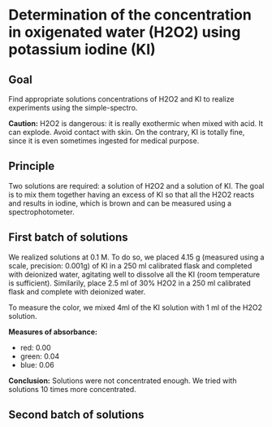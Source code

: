 # Determination of the concentration in oxigenated water (H2O2) using potassium iodine (KI)

## Goal
Find appropriate solutions concentrations of H2O2 and KI to realize experiments using the simple-spectro.

__Caution:__ H2O2 is dangerous: it is really exothermic when mixed with acid. It can explode. Avoid contact with skin. On the contrary, KI is totally fine, since it is even sometimes ingested for medical purpose.

## Principle
Two solutions are required: a solution of H2O2 and a solution of KI. The goal is to mix them together having an excess of KI so that all the H2O2 reacts and results in iodine, which is brown and can be measured using a spectrophotometer.

## First batch of solutions
We realized solutions at 0.1 M. To do so, we placed 4.15 g (measured using a scale, precision: 0.001g) of KI in a 250 ml calibrated flask and completed with deionized water, agitating well to dissolve all the KI (room temperature is sufficient). Similarily, place 2.5 ml of 30% H2O2 in a 250 ml calibrated flask and complete with deionized water.

To measure the color, we mixed 4ml of the KI solution with 1 ml of the H2O2 solution.

__Measures of absorbance:__

- red: 0.00
- green: 0.04
- blue: 0.06

__Conclusion:__ Solutions were not concentrated enough. We tried with solutions 10 times more concentrated.

## Second batch of solutions

